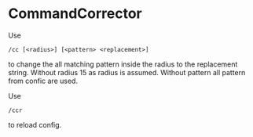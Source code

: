 # CommandCorrector
Use
```
/cc [<radius>] [<pattern> <replacement>]
```
to change the all matching pattern inside the radius to the replacement string. Without radius 15 as radius is assumed. Without pattern all pattern from confic are used.

Use
```
/ccr
```
to reload config.